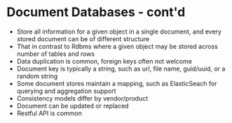 # Document Databases - cont'd #

* Store all information for a given object in a single document, and every stored document can be of different structure
* That in contrast to Rdbms where a given object may be stored across number of tables and rows
* Data duplication is common, foreign keys often not welcome
* Document key is typically a string, such as url, file name, guid/uuid, or a random string
* Some document stores maintain a mapping, such as ElasticSeach for querying and aggregation support
* Consistency models differ by vendor/product
* Document can be updated or replaced
* Restful API is common
